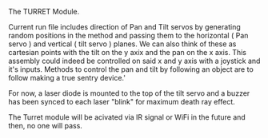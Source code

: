 The TURRET Module.

Current run file includes direction of Pan and Tilt servos by generating random positions in the method and passing them to the horizontal ( Pan servo ) and vertical ( tilt servo ) planes. We can also think of these as cartesian points with the tilt on the y axix and the pan on the x axis. This assembly could indeed be controlled on said x and y axis with a joystick and it's inputs. Methods to control the pan and tilt by following an object are to follow making a true sentry device.'

For now, a laser diode is mounted to the top of the tilt servo and a buzzer has been synced to each laser "blink" for maximum death ray effect.

The Turret module will be acivated via IR signal or WiFi in the future and then, no one will pass.
